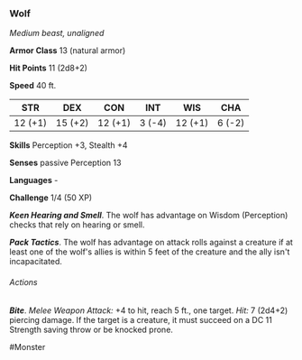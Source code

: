 ### Wolf

*Medium beast, unaligned*

**Armor Class** 13 (natural armor)

**Hit Points** 11 (2d8+2)

**Speed** 40 ft.

| STR     | DEX     | CON     | INT    | WIS     | CHA    |
|---------|---------|---------|--------|---------|--------|
| 12 (+1) | 15 (+2) | 12 (+1) | 3 (-4) | 12 (+1) | 6 (-2) |

**Skills** Perception +3, Stealth +4

**Senses** passive Perception 13

**Languages** -

**Challenge** 1/4 (50 XP)

***Keen Hearing and Smell***. The wolf has advantage on Wisdom (Perception) checks that rely on hearing or smell.

***Pack Tactics***. The wolf has advantage on attack rolls against a creature if at least one of the wolf's allies is within 5 feet of the creature and the ally isn't incapacitated.

###### Actions

***Bite***. *Melee Weapon Attack:* +4 to hit, reach 5 ft., one target. *Hit:* 7 (2d4+2) piercing damage. If the target is a creature, it must succeed on a DC 11 Strength saving throw or be knocked prone.

#Monster
